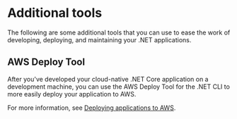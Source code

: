 # Additional tools<a name="sdk-features-additional-tools"></a>

The following are some additional tools that you can use to ease the work of developing, deploying, and maintaining your \.NET applications\.

## AWS Deploy Tool<a name="sdk-features-deployment-tool"></a>

After you've developed your cloud\-native \.NET Core application on a development machine, you can use the AWS Deploy Tool for the \.NET CLI to more easily deploy your application to AWS\.

For more information, see [Deploying applications to AWS](deploying.md)\.